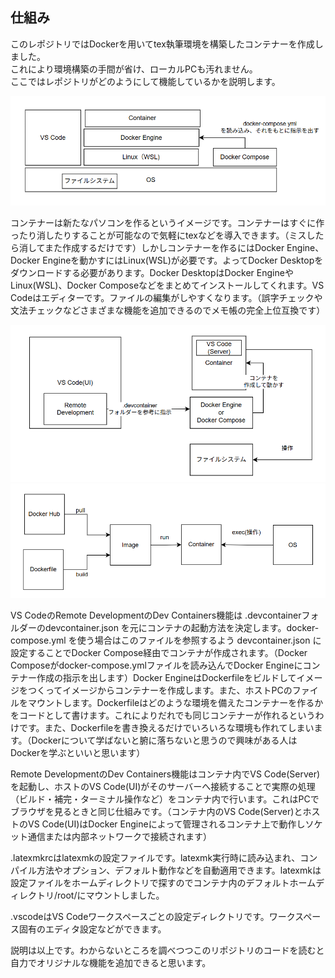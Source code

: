 ## 仕組み
このレポジトリではDockerを用いてtex執筆環境を構築したコンテナーを作成しました。  
これにより環境構築の手間が省け、ローカルPCも汚れません。  
ここではレポジトリがどのようにして機能しているかを説明します。

![構造1](./images/architecture.png)  

コンテナーは新たなパソコンを作るというイメージです。コンテナーはすぐに作ったり消したりすることが可能なので気軽にtexなどを導入できます。（ミスしたら消してまた作成するだけです）しかしコンテナーを作るにはDocker Engine、Docker Engineを動かすにはLinux(WSL)が必要です。よってDocker Desktopをダウンロードする必要があります。Docker DesktopはDocker EngineやLinux(WSL)、Docker Composeなどをまとめてインストールしてくれます。VS Codeはエディターです。ファイルの編集がしやすくなります。（誤字チェックや文法チェックなどさまざまな機能を追加できるのでメモ帳の完全上位互換です）

![構造2](./images/architecture2.png)
![構造3](./images/docker.png)

VS CodeのRemote DevelopmentのDev Containers機能は .devcontainerフォルダーのdevcontainer.json を元にコンテナの起動方法を決定します。docker-compose.yml を使う場合はこのファイルを参照するよう devcontainer.json に設定することでDocker Compose経由でコンテナが作成されます。（Docker Composeがdocker-compose.ymlファイルを読み込んでDocker Engineにコンテナー作成の指示を出します）Docker EngineはDockerfileをビルドしてイメージをつくってイメージからコンテナーを作成します。また、ホストPCのファイルをマウントします。Dockerfileはどのような環境を備えたコンテナーを作るかをコードとして書けます。これによりだれでも同じコンテナーが作れるというわけです。また、Dockerfileを書き換えるだけでいろいろな環境も作れてしまいます。（Dockerについて学ばないと腑に落ちないと思うので興味がある人はDockerを学ぶといいと思います）

Remote DevelopmentのDev Containers機能はコンテナ内でVS Code(Server)を起動し、ホストのVS Code(UI)がそのサーバーへ接続することで実際の処理（ビルド・補完・ターミナル操作など）をコンテナ内で行います。これはPCでブラウザを見るときと同じ仕組みです。（コンテナ内のVS Code(Server)とホストのVS Code(UI)はDocker Engineによって管理されるコンテナ上で動作しソケット通信または内部ネットワークで接続されます）

.latexmkrcはlatexmkの設定ファイルです。latexmk実行時に読み込まれ、コンパイル方法やオプション、デフォルト動作などを自動適用できます。latexmkは設定ファイルをホームディレクトリで探すのでコンテナ内のデフォルトホームディレクトリ/root/にマウントしました。

.vscodeはVS Codeワークスペースごとの設定ディレクトリです。ワークスペース固有のエディタ設定などができます。

説明は以上です。わからないところを調べつつこのリポジトリのコードを読むと自力でオリジナルな機能を追加できると思います。

